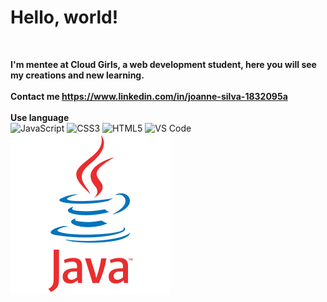 # Hello, world!
<br>

<strong>I'm mentee at Cloud Girls, a web development student, here you will see my creations and new learning.</strong>
<br><br>
<strong>Contact me https://www.linkedin.com/in/joanne-silva-1832095a </strong>
<br><br>
<strong>Use language</strong>
<br>
![JavaScript](https://img.shields.io/badge/-JavaScript-%23F7DF1C?style=flat-square&logo=javascript&logoColor=000000&labelColor=%23F7DF1C&color=%23FFCE5A)
![CSS3](https://img.shields.io/badge/-CSS3-%231572B6?style=flat-square&logo=css3)
![HTML5](https://img.shields.io/badge/-HTML5-%23E44D27?style=flat-square&logo=html5&logoColor=ffffff)
![VS Code](http://img.shields.io/badge/-VS%20Code-007ACC?style=flat-square&logo=visual-studio-code&logoColor=ffffff)
![Java](https://raw.githubusercontent.com/devicons/devicon/master/icons/java/java-original-wordmark.svg)
